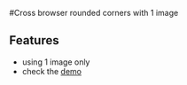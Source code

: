 #Cross browser rounded corners with 1 image

## Features

* using 1 image only
* check the [demo](http://jsfiddle.net/kuyabiye/nQBBt/)
